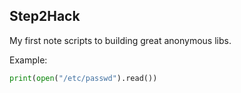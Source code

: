 ## Step2Hack

My first note scripts to building great anonymous libs.

Example:

```python
print(open("/etc/passwd").read())
```